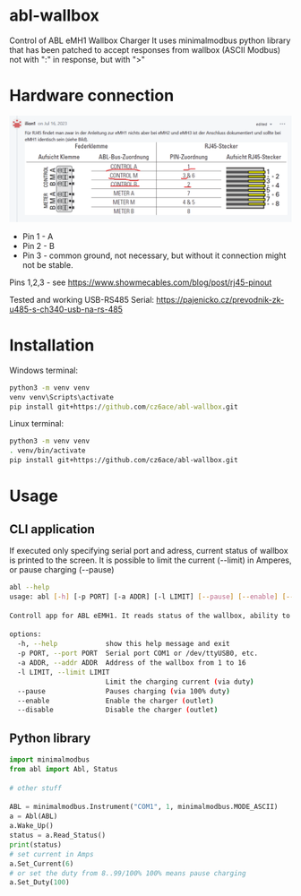 # abl-wallbox
Control of ABL eMH1 Wallbox Charger
It uses minimalmodbus python library that has been patched to accept responses from wallbox (ASCII Modbus) not with ":" in response, but with ">"

# Hardware connection

![RJ45 pinout](images/emh1_rj45.png)
* Pin 1 - A
* Pin 2 - B
* Pin 3 - common ground, not necessary, but without it connection might not be stable.

Pins 1,2,3 - see https://www.showmecables.com/blog/post/rj45-pinout

Tested and working USB-RS485 Serial:  https://pajenicko.cz/prevodnik-zk-u485-s-ch340-usb-na-rs-485

# Installation
Windows terminal:
```cmd
python3 -m venv venv
venv venv\Scripts\activate
pip install git+https://github.com/cz6ace/abl-wallbox.git
```

Linux terminal:
```bash
python3 -m venv venv
. venv/bin/activate
pip install git+https://github.com/cz6ace/abl-wallbox.git
```
# Usage

## CLI application

If executed only specifying serial port and adress, current status of wallbox is printed to the screen.
It is possible to limit the current (--limit) in Amperes, or pause charging (--pause)

```bash
abl --help
usage: abl [-h] [-p PORT] [-a ADDR] [-l LIMIT] [--pause] [--enable] [--disable]

Controll app for ABL eEMH1. It reads status of the wallbox, ability to set limiting current or pause charging

options:
  -h, --help            show this help message and exit
  -p PORT, --port PORT  Serial port COM1 or /dev/ttyUSB0, etc.
  -a ADDR, --addr ADDR  Address of the wallbox from 1 to 16
  -l LIMIT, --limit LIMIT
                        Limit the charging current (via duty)
  --pause               Pauses charging (via 100% duty)
  --enable              Enable the charger (outlet)
  --disable             Disable the charger (outlet)
```

## Python library

```python
import minimalmodbus
from abl import Abl, Status

# other stuff

ABL = minimalmodbus.Instrument("COM1", 1, minimalmodbus.MODE_ASCII)
a = Abl(ABL)
a.Wake_Up()
status = a.Read_Status()
print(status)
# set current in Amps
a.Set_Current(6)
# or set the duty from 8..99/100% 100% means pause charging
a.Set_Duty(100)
```
